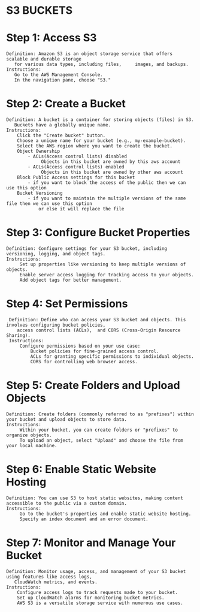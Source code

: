 # S3 BUCKETS 

# Step 1: Access S3
    Definition: Amazon S3 is an object storage service that offers scalable and durable storage 
       for various data types, including files,     images, and backups.
    Instructions:
       Go to the AWS Management Console.
       In the navigation pane, choose "S3."

# Step 2: Create a Bucket
    Definition: A bucket is a container for storing objects (files) in S3. 
       Buckets have a globally unique name.
    Instructions:
        Click the "Create bucket" button.
        Choose a unique name for your bucket (e.g., my-example-bucket).
        Select the AWS region where you want to create the bucket.
        Object Ownership
            - ACLs(Access control lists) disabled 
                 Objects in this bucket are owned by this aws account
            - ACLs(Access control lists) enabled
                 Objects in this bucket are owned by other aws account
        Block Public Access settings for this bucket
            - if you want to block the access of the public then we can use this option
        Bucket Versioning
            - if you want to maintain the multiple versions of the same file then we can use this option 
                or else it will replace the file
        

# Step 3: Configure Bucket Properties
    Definition: Configure settings for your S3 bucket, including versioning, logging, and object tags.
    Instructions:
         Set up properties like versioning to keep multiple versions of objects.
         Enable server access logging for tracking access to your objects.
         Add object tags for better management.

# Step 4: Set Permissions
     Definition: Define who can access your S3 bucket and objects. This involves configuring bucket policies, 
        access control lists (ACLs),  and CORS (Cross-Origin Resource Sharing).
     Instructions:
         Configure permissions based on your use case:
             Bucket policies for fine-grained access control.
             ACLs for granting specific permissions to individual objects.
             CORS for controlling web browser access.

# Step 5: Create Folders and Upload Objects
    Definition: Create folders (commonly referred to as "prefixes") within your bucket and upload objects to store data.
    Instructions:
         Within your bucket, you can create folders or "prefixes" to organize objects.
         To upload an object, select "Upload" and choose the file from your local machine.

# Step 6: Enable Static Website Hosting
    Definition: You can use S3 to host static websites, making content accessible to the public via a custom domain.
    Instructions:
         Go to the bucket's properties and enable static website hosting.
         Specify an index document and an error document.

# Step 7: Monitor and Manage Your Bucket
    Definition: Monitor usage, access, and management of your S3 bucket using features like access logs,
       CloudWatch metrics, and events.
    Instructions:
        Configure access logs to track requests made to your bucket.
        Set up CloudWatch alarms for monitoring bucket metrics.
        AWS S3 is a versatile storage service with numerous use cases. 
